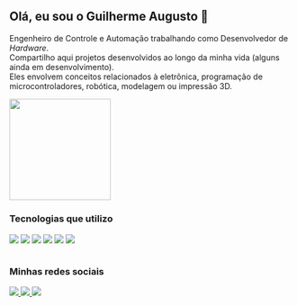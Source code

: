 ## Olá, eu sou o Guilherme Augusto 👋

Engenheiro de Controle e Automação trabalhando como Desenvolvedor de *Hardware*. <br/>
Compartilho aqui projetos desenvolvidos ao longo da minha vida (alguns ainda em desenvolvimento). <br/>
Eles envolvem conceitos relacionados à eletrônica, programação de microcontroladores, robótica, modelagem ou impressão 3D.

<img height="180em" src="https://github-readme-stats.vercel.app/api?username=guilherme3a&count_private=true&show_icons=true&theme=radical"/>

### Tecnologias que utilizo

<div style="display: inline_block">
  <img align="center" src="https://img.shields.io/badge/C-00599C?style=for-the-badge&logo=c&logoColor=white"/>
  <img align="center" src="https://img.shields.io/badge/Python-14354C?style=for-the-badge&logo=python&logoColor=white"/>
  <img align="center" src="https://img.shields.io/badge/Arduino_IDE-00979D?style=for-the-badge&logo=arduino&logoColor=white"/>
  <img align="center" src="https://img.shields.io/badge/Visual_Studio_Code-0078D4?style=for-the-badge&logo=visual%20studio%20code&logoColor=white"/>
  <img align="center" src="https://img.shields.io/badge/altium%20designer-A5915F?style=for-the-badge&logo=altium%20designer&logoColor=white"/>
  <img align="center" src="https://img.shields.io/badge/espressif-E7352C?style=for-the-badge&logo=espressif&logoColor=white"/>
</div><br/>

### Minhas redes sociais

<div style="display: inline_block">
  <a href="mailto:guilherme1998.3a@gmail.com"><img src="https://img.shields.io/badge/Gmail-D14836?style=for-the-badge&logo=gmail&logoColor=white" target="_blank">
    <a href="https://www.linkedin.com/in/guilherme-alvin"><img src="https://img.shields.io/badge/LinkedIn-0077B5?style=for-the-badge&logo=linkedin&logoColor=white" target="_blank">
      <a href="https://g3a.medium.com/"><img src="https://img.shields.io/badge/Medium-12100E?style=for-the-badge&logo=medium&logoColor=white" target="_blank">
</div>

    
